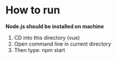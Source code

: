 
# How to run

**Node.js should be installed on machine**

1.  CD into this directory (vue)  
2.  Open command line in current directory
3.  Then type: npm start

